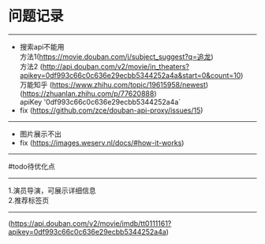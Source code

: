 # 问题记录
***
- 搜索api不能用<br>
方法1(https://movie.douban.com/j/subject_suggest?q=追龙)<br>
方法2 (http://api.douban.com/v2/movie/in_theaters?apikey=0df993c66c0c636e29ecbb5344252a4a&start=0&count=10)<br>
万能知乎 (https://www.zhihu.com/topic/19615958/newest)<br>
(https://zhuanlan.zhihu.com/p/77620888)<br>
apiKey '0df993c66c0c636e29ecbb5344252a4a`<br>
- fix (https://github.com/zce/douban-api-proxy/issues/15)<br>
***
- 图片展示不出<br>
- fix (https://images.weserv.nl/docs/#how-it-works)<br>
***


#todo待优化点
***
1.演员导演，可展示详细信息<br>
2.推荐标签页<br>
***


(https://api.douban.com/v2/movie/imdb/tt0111161?apikey=0df993c66c0c636e29ecbb5344252a4a)
